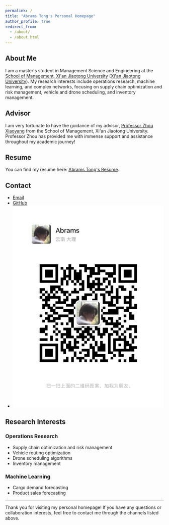 ```yaml
---
permalink: /
title: "Abrams Tong's Personal Homepage"
author_profile: true
redirect_from: 
  - /about/
  - /about.html
---
```


## About Me
I am a master's student in Management Science and Engineering at the [School of Management, Xi'an Jiaotong University](https://som.xjtu.edu.cn/) ([Xi'an Jiaotong University](https://www.xjtu.edu.cn/)). My research interests include operations research, machine learning, and complex networks, focusing on supply chain optimization and risk management, vehicle and drone scheduling, and inventory management.

## Advisor
I am very fortunate to have the guidance of my advisor, [Professor Zhou Xiaoyang](https://som.xjtu.edu.cn/info/1715/11894.htm) from the School of Management, Xi'an Jiaotong University. Professor Zhou has provided me with immense support and assistance throughout my academic journey!

## Resume
You can find my resume here: [Abrams Tong's Resume](../assets/Curriculum_Vitae.pdf).

## Contact
- [Email](mailto:XX@stu.pku.edu.cn)
- [GitHub](https://github.com/Abrames)
- [![WeChat](images/wechat.jpg)](images/wechat.jpg)
  
## Research Interests
### Operations Research
- Supply chain optimization and risk management
- Vehicle routing optimization
- Drone scheduling algorithms
- Inventory management

### Machine Learning
- Cargo demand forecasting
- Product sales forecasting


---

Thank you for visiting my personal homepage! If you have any questions or collaboration interests, feel free to contact me through the channels listed above.
